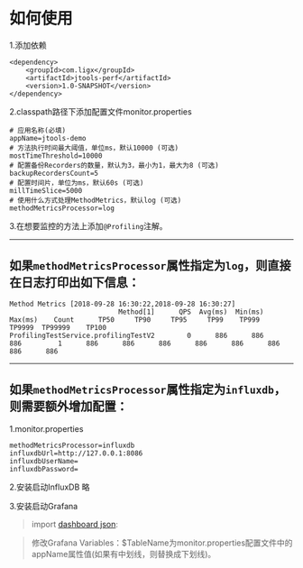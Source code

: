 # 如何使用
1.添加依赖
```
<dependency>
    <groupId>com.ligx</groupId>
    <artifactId>jtools-perf</artifactId>
    <version>1.0-SNAPSHOT</version>
</dependency>
```

2.classpath路径下添加配置文件monitor.properties
```
# 应用名称(必填)
appName=jtools-demo
# 方法执行时间最大阈值，单位ms，默认10000 (可选)
mostTimeThreshold=10000
# 配置备份Recorders的数量，默认为3，最小为1，最大为8 (可选)
backupRecordersCount=5
# 配置时间片，单位为ms，默认60s (可选)
millTimeSlice=5000
# 使用什么方式处理MethodMetrics，默认log (可选)
methodMetricsProcessor=log
```

3.在想要监控的方法上添加`@Profiling`注解。

---

## 如果`methodMetricsProcessor`属性指定为`log`，则直接在日志打印出如下信息：
```$xslt
Method Metrics [2018-09-28 16:30:22,2018-09-28 16:30:27]
                           Method[1]      QPS  Avg(ms)  Min(ms)  Max(ms)    Count      TP50     TP90     TP95     TP99    TP999   TP9999  TP99999    TP100
ProfilingTestService.profilingTestV2        0      886      886      886         1      886      886      886      886      886      886      886      886
```

---

## 如果`methodMetricsProcessor`属性指定为`influxdb`，则需要额外增加配置：
1.monitor.properties
```$xslt
methodMetricsProcessor=influxdb
influxdbUrl=http://127.0.0.1:8086
influxdbUserName=
influxdbPassword=
```

2.安装启动InfluxDB
略

3.安装启动Grafana   
>import [dashboard json](https://github.com/ChaseSuccesser/jtools/blob/609e3cdeafa8a5b100eefe1f7772dfd798a4a1d5/jtools-perf/src/main/resources/Avg_Max_Min_TP_QPS.json):

>修改Grafana Variables：$TableName为monitor.properties配置文件中的appName属性值(如果有中划线，则替换成下划线)。